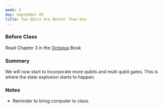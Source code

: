 ```yaml
---
week: 3
day: September 05
title: Two Qbits Are Better Than One
---
```


### Before Class
Read Chapter 3 in the [Octopus](https://www.amazon.com/Programming-Quantum-Computers-Essential-Algorithms/dp/1492039683) Book

### Summary
We will now start to incorporate more qubits and multi qubit gates. This is where the state explosion starts to happen.

### Notes

- Reminder to bring computer to class.